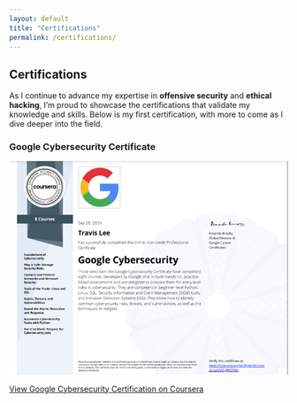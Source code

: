 ```yaml
---
layout: default
title: "Certifications"
permalink: /certifications/
---
```


## Certifications

As I continue to advance my expertise in **offensive security** and **ethical hacking**, I’m proud to showcase the certifications that validate my knowledge and skills. Below is my first certification, with more to come as I dive deeper into the field.

### Google Cybersecurity Certificate

<div class="certifications">
    <a href="https://coursera.org/share/4970cf570c15d208359b7d0d20f310db" target="_blank">
        <img src="/assets/images/Google Cybersecurity Certificate 2024.png" alt="Google Cybersecurity Certification" class="cert-badge">
        <p>View Google Cybersecurity Certification on Coursera</p>
    </a>
</div>